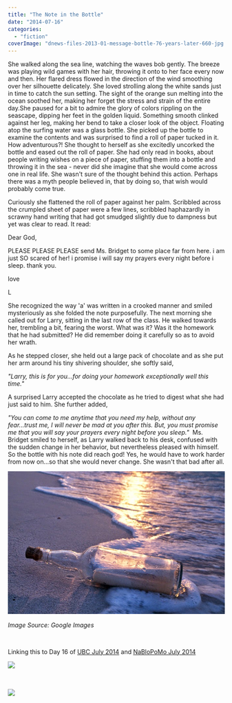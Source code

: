 ```yaml
---
title: "The Note in the Bottle"
date: "2014-07-16"
categories: 
  - "fiction"
coverImage: "dnews-files-2013-01-message-bottle-76-years-later-660-jpg.jpg"
---
```


She walked along the sea line, watching the waves bob gently. The breeze was playing wild games with her hair, throwing it onto to her face every now and then. Her flared dress flowed in the direction of the wind smoothing over her silhouette delicately. She loved strolling along the white sands just in time to catch the sun setting. The sight of the orange sun melting into the ocean soothed her, making her forget the stress and strain of the entire day.She paused for a bit to admire the glory of colors rippling on the seascape, dipping her feet in the golden liquid. Something smooth clinked against her leg, making her bend to take a closer look of the object. Floating atop the surfing water was a glass bottle. She picked up the bottle to examine the contents and was surprised to find a roll of paper tucked in it. How adventurous?! She thought to herself as she excitedly uncorked the bottle and eased out the roll of paper. She had only read in books, about people writing wishes on a piece of paper, stuffing them into a bottle and throwing it in the sea - never did she imagine that she would come across one in real life. She wasn't sure of the thought behind this action. Perhaps there was a myth people believed in, that by doing so, that wish would probably come true.

Curiously she flattened the roll of paper against her palm. Scribbled across the crumpled sheet of paper were a few lines, scribbled haphazardly in scrawny hand writing that had got smudged slightly due to dampness but yet was clear to read. It read:

Dear God,

PLEASE PLEASE PLEASE send Ms. Bridget to some place far from here. i am just SO scared of her! i promise i will say my prayers every night before i sleep. thank you.

love

L

She recognized the way 'a' was written in a crooked manner and smiled mysteriously as she folded the note purposefully. The next morning she called out for Larry, sitting in the last row of the class. He walked towards her, trembling a bit, fearing the worst. What was it? Was it the homework that he had submitted? He did remember doing it carefully so as to avoid her wrath.

As he stepped closer, she held out a large pack of chocolate and as she put her arm around his tiny shivering shoulder, she softly said,

_"Larry, this is for you...for doing your homework exceptionally well this time."_ 

A surprised Larry accepted the chocolate as he tried to digest what she had just said to him. She further added,

_"You can come to me anytime that you need my help, without any fear...trust me, I will never be mad at you after this. But, you must promise me that you will say your prayers every night before you sleep."_  Ms. Bridget smiled to herself, as Larry walked back to his desk, confused with the sudden change in her behavior, but nevertheless pleased with himself. So the bottle with his note did reach god! Yes, he would have to work harder from now on...so that she would never change. She wasn't that bad after all.

[![](images/dnews-files-2013-01-message-bottle-76-years-later-660-jpg.jpg)](http://ifsbutsandsetcs.com/wp-content/uploads/2014/07/dnews-files-2013-01-message-bottle-76-years-later-660-jpg.jpg)

_Image Source: Google Images_

 

Linking this to Day 16 of [UBC July 2014](http://ultimateblogchallenge.com/) and [NaBloPoMo July 2014](http://www.blogher.com/nablopomo-july-2014-blogroll)

[![](images/UBC-banner215.png)](http://ifsbutsandsetcs.com/wp-content/uploads/2014/07/UBC-banner215.png)

 

[![](images/NaBloPoMo_0714_465x287_DECADE_015.jpg)](http://ifsbutsandsetcs.com/wp-content/uploads/2014/07/NaBloPoMo_0714_465x287_DECADE_015.jpg)
